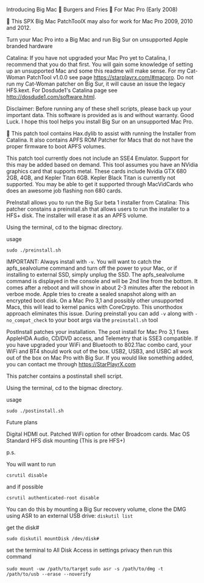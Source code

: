 Introducing Big Mac 🍔 Burgers and Fries 🍟 For Mac Pro (Early 2008)

🍔 This SPX Big Mac PatchToolX may also for work for Mac Pro 2009, 2010 and 2012.

Turn your Mac Pro into a Big Mac and run Big Sur on unsupported Apple branded hardware

Catalina:
If you have not upgraded your Mac Pro yet to Catalina, I recommend that you do that first. You will gain some knowledge of setting up an unsupported Mac and some this readme will make sense. For my Cat-Woman PatchTool v1.0.0 see page https://starplayrx.com/#macpro. Do not run my Cat-Woman patcher on Big Sur, it will cause an issue the legacy HFS.kext. For Dosdude1's Catalina page see http://dosdude1.com/software.html.

Disclaimer:
Before running any of these shell scripts, please back up your important data. This software is provided as is and without warranty. Good Luck. I hope this tool helps you install Big Sur on an unsupported Mac Pro.

🍟 This patch tool contains Hax.dylib to assist with running the Installer from Catalina. It also contains APFS ROM Patcher for Macs that do not have the proper firmware to boot APFS volumes.

This patch tool currently does not include an SSE4 Emulator. Support for this may be added based on demand. This tool assumes you have an NVidia graphics card that supports metal. These cards include Nvidia GTX 680 2GB, 4GB, and Kepler Titan 6GB. Kepler Black Titan is currently not supported. You may be able to get it supported through MacVidCards who does an awesome job flashing non 680 cards.

PreInstall allows you to run the Big Sur beta 1 installer from Catalina:
This patcher constains a preinstall.sh that allows users to run the installer to a HFS+ disk. The installer will erase it as an APFS volume.

Using the terminal, cd to the bigmac directory.

usage

`sudo ./preinstall.sh`

IMPORTANT:
Always install with `-v`. You will want to catch the apfs_sealvolume command and turn off the power to your Mac, or if installing to external SSD, simply unplug the SSD. The apfs_sealvolume command is displayed in the console and will be 2nd line from the bottom. It comes after a reboot and will show in about 2-3 minutes after the reboot in verboe mode. Apple tries to create a sealed snapshot along with an encrypted boot disk. On a Mac Pro 3,1 and possibly other unsupported Macs, this will lead to kernel panics with CoreCrpyto. This unorthodox approach eliminates this issue. During preinstall you can add `-v` along with `-no_compat_check` to your boot args via the `preinstall.sh` tool

PostInstall patches your installation.
The post install for Mac Pro 3,1 fixes AppleHDA Audio, CD/DVD access, and Telemetry that is SSE3 compatible. If you have upgraded your WiFi and Bluetooth to 802.11ac combo card, your WiFi and BT4 should work out of the box. USB2, USB3, and USBC all work out of the box on Mac Pro with Big Sur. If you would like something added, you can contact me through https://StarPlayrX.com

This patcher contains a postinstall shell script.

Using the terminal, cd to the bigmac directory.

usage

`sudo ./postinstall.sh`



Future plans

Digital HDMI out.
Patched WiFi option for other Broadcom cards.
Mac OS Standard HFS disk mounting (This is pre HFS+)

p.s.

You will want to run

`csrutil disable`

and if possible

`csrutil authenticated-root disable`

You can do this by mounting a Big Sur recovery volume, clone the DMG using ASR to an external USB drive:
`diskutil list`

get the disk#

`sudo diskutil mountDisk /dev/disk#`

set the terminal to All Disk Access in settings privacy then run this command 

`sudo mount -uw /path/to/target`
`sudo asr -s /path/to/dmg -t /path/to/usb --erase --noverify`
